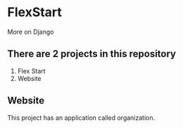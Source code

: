 # FlexStart
More on Django

## There are 2 projects in this repository
  1. Flex Start
  2. Website
  
## Website
This project has an application called organization.
